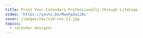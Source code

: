 ```yaml
---
title: Print Your Calendars Professionally through LifeLoop
video: 'https://youtu.be/MwxFp3aiJAc'
cover: /images/cms/vid-cov-13.jpg
topics:
  - calendar-designer
---
```


